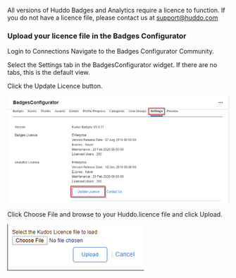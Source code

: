 All versions of Huddo Badges and Analytics require a licence to function. If you do not have a licence file, please contact us at support@huddo.com 

### Upload your licence file in the Badges Configurator

Login to Connections Navigate to the Badges Configurator Community.

Select the Settings tab in the BadgesConfigurator widget. If there are no tabs, this is the default view.

Click the Update Licence button.

![update licence](update_licence.png)

Click Choose File and browse to your Huddo.licence file and click Upload.

![update licence prompt](update_licence_prompt.png)

